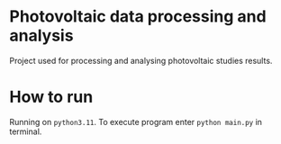 # Photovoltaic data processing and analysis

Project used for processing and analysing photovoltaic studies results.

# How to run

Running on `python3.11`. 
To execute program enter `python main.py` in terminal.